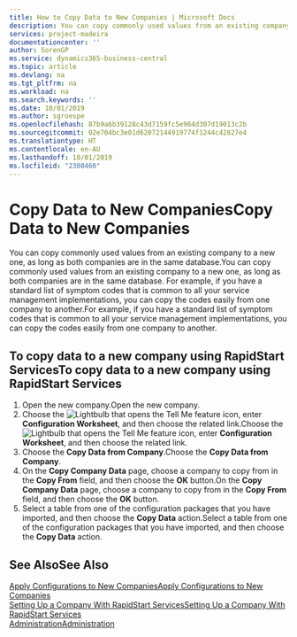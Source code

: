 ```yaml
---
title: How to Copy Data to New Companies | Microsoft Docs
description: You can copy commonly used values from an existing company to a new one, as long as both companies are in the same database. For example, if you have a standard list of symptom codes that is common to all your service management implementations, you can copy the codes easily from one company to another.
services: project-madeira
documentationcenter: ''
author: SorenGP
ms.service: dynamics365-business-central
ms.topic: article
ms.devlang: na
ms.tgt_pltfrm: na
ms.workload: na
ms.search.keywords: ''
ms.date: 10/01/2019
ms.author: sgroespe
ms.openlocfilehash: 87b9a6b39128c43d7159fc5e964d307d19013c2b
ms.sourcegitcommit: 02e704bc3e01d62072144919774f1244c42827e4
ms.translationtype: HT
ms.contentlocale: en-AU
ms.lasthandoff: 10/01/2019
ms.locfileid: "2308460"
---
```

# <a name="copy-data-to-new-companies"></a><span data-ttu-id="3670d-104">Copy Data to New Companies</span><span class="sxs-lookup"><span data-stu-id="3670d-104">Copy Data to New Companies</span></span>
<span data-ttu-id="3670d-105">You can copy commonly used values from an existing company to a new one, as long as both companies are in the same database.</span><span class="sxs-lookup"><span data-stu-id="3670d-105">You can copy commonly used values from an existing company to a new one, as long as both companies are in the same database.</span></span> <span data-ttu-id="3670d-106">For example, if you have a standard list of symptom codes that is common to all your service management implementations, you can copy the codes easily from one company to another.</span><span class="sxs-lookup"><span data-stu-id="3670d-106">For example, if you have a standard list of symptom codes that is common to all your service management implementations, you can copy the codes easily from one company to another.</span></span>  

## <a name="to-copy-data-to-a-new-company-using-rapidstart-services"></a><span data-ttu-id="3670d-107">To copy data to a new company using RapidStart Services</span><span class="sxs-lookup"><span data-stu-id="3670d-107">To copy data to a new company using RapidStart Services</span></span>  
1. <span data-ttu-id="3670d-108">Open the new company.</span><span class="sxs-lookup"><span data-stu-id="3670d-108">Open the new company.</span></span>  
2. <span data-ttu-id="3670d-109">Choose the ![Lightbulb that opens the Tell Me feature](media/ui-search/search_small.png "Tell me what you want to do") icon, enter **Configuration Worksheet**, and then choose the related link.</span><span class="sxs-lookup"><span data-stu-id="3670d-109">Choose the ![Lightbulb that opens the Tell Me feature](media/ui-search/search_small.png "Tell me what you want to do") icon, enter **Configuration Worksheet**, and then choose the related link.</span></span>  
3. <span data-ttu-id="3670d-110">Choose the **Copy Data from Company**.</span><span class="sxs-lookup"><span data-stu-id="3670d-110">Choose the **Copy Data from Company**.</span></span>  
4. <span data-ttu-id="3670d-111">On the **Copy Company Data** page, choose a company to copy from in the **Copy From** field, and then choose the **OK** button.</span><span class="sxs-lookup"><span data-stu-id="3670d-111">On the **Copy Company Data** page, choose a company to copy from in the **Copy From** field, and then choose the **OK** button.</span></span>  
5. <span data-ttu-id="3670d-112">Select a table from one of the configuration packages that you have imported, and then choose the **Copy Data** action.</span><span class="sxs-lookup"><span data-stu-id="3670d-112">Select a table from one of the configuration packages that you have imported, and then choose the **Copy Data** action.</span></span>

## <a name="see-also"></a><span data-ttu-id="3670d-113">See Also</span><span class="sxs-lookup"><span data-stu-id="3670d-113">See Also</span></span>
[<span data-ttu-id="3670d-114">Apply Configurations to New Companies</span><span class="sxs-lookup"><span data-stu-id="3670d-114">Apply Configurations to New Companies</span></span>](admin-apply-configuration-to-new-companies.md)  
[<span data-ttu-id="3670d-115">Setting Up a Company With RapidStart Services</span><span class="sxs-lookup"><span data-stu-id="3670d-115">Setting Up a Company With RapidStart Services</span></span>](admin-set-up-a-company-with-rapidstart.md)  
[<span data-ttu-id="3670d-116">Administration</span><span class="sxs-lookup"><span data-stu-id="3670d-116">Administration</span></span>](admin-setup-and-administration.md)
